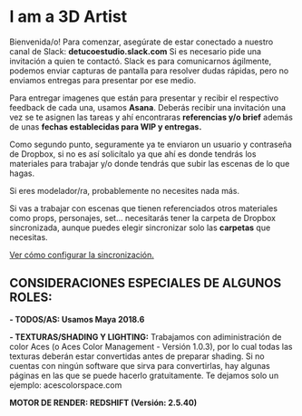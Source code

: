 # I am a 3D Artist

Bienvenida/o!
Para comenzar, asegúrate de estar conectado a nuestro canal de Slack: **detucoestudio.slack.com**
Si es necesario pide una invitación a quien te contactó. 
Slack es para comunicarnos ágilmente, podemos enviar capturas de pantalla para resolver dudas rápidas, pero no enviamos entregas para presentar por ese medio. 

Para entregar imagenes que están para presentar y recibir el respectivo feedback de cada una, usamos **Asana**. Deberás recibir una invitación una vez se te asignen las tareas y ahí encontraras **referencias y/o brief** además de unas **fechas establecidas para WIP y entregas.**

Como segundo punto, seguramente ya te enviaron un usuario y contraseña de Dropbox, si no es así solicítalo ya que ahí es donde tendrás los materiales para trabajar y/o donde tendrás que subir las escenas de lo que hagas. 

Si eres modelador/ra, probablemente no necesites nada más.

Si vas a trabajar con escenas que tienen referenciados otros materiales como props, personajes, set... necesitarás tener la carpeta de Dropbox sincronizada, aunque puedes elegir sincronizar solo las **carpetas** que necesitas.

[Ver cómo configurar la sincronización.](https://torchpad.com/workspace/wikis/wikidetuco/pages/Who-is-Detuco/Setting+the+Pipeline)

## CONSIDERACIONES ESPECIALES DE ALGUNOS ROLES:

**- TODOS/AS: Usamos Maya 2018.6**

**- TEXTURAS/SHADING Y LIGHTING:** 
Trabajamos con adiministración de color Aces (o Aces Color Management - Versión 1.0.3), por lo cual todas las texturas deberán estar convertidas antes de preparar shading. 
Si no cuentas con ningún software que sirva para convertirlas, hay algunas páginas en las que se puede hacerlo gratuitamente. Te dejamos solo un ejemplo: acescolorspace.com

**MOTOR DE RENDER: REDSHIFT (Versión: 2.5.40)**





